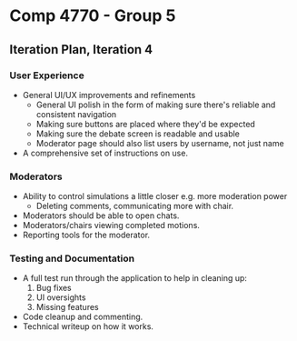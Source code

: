 Comp 4770 - Group 5
===================

## Iteration Plan, Iteration 4

### User Experience
- General UI/UX improvements and refinements
    - General UI polish in the form of making sure there's reliable and consistent navigation
    - Making sure buttons are placed where they'd be expected
    - Making sure the debate screen is readable and usable
    - Moderator page should also list users by username, not just name
- A comprehensive set of instructions on use.

### Moderators
- Ability to control simulations a little closer e.g. more moderation power
    - Deleting comments, communicating more with chair.
- Moderators should be able to open chats.
- Moderators/chairs viewing completed motions.
- Reporting tools for the moderator.
    
### Testing and Documentation
- A full test run through the application to help in cleaning up:
    1. Bug fixes
    2. UI oversights
    3. Missing features
- Code cleanup and commenting.
- Technical writeup on how it works.
